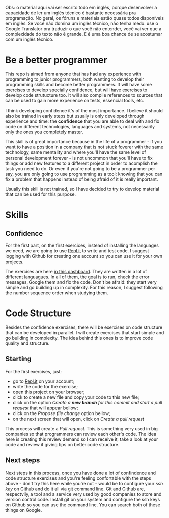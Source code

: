 Obs: o material aqui vai ser escrito todo em inglês, porque desenvolver a capacidade de ler um inglês técnico é bastante necessária pra programação. No geral, os fóruns e materiais estão quase todos disponíveis em inglês.
Se você não domina um inglês técnico, não tenha medo: use o Google Translator pra traduzir o que você não entender, você vai ver que a complexidade do texto não é grande. E é uma boa chance de se acostumar com um inglês técnico.


# Be a better programmer

This repo is aimed from anyone that has had any experience with programming to junior programmers, both wanting to develop their programming skills and become better programmers. It will have some exercises to develop specially confidence, but will have exercises to develop code strutucture too. It will also compile references to sources that can be used to gain more experience on tests, essencial tools, etc.

I think developing confidence it's of the most importance. I believe it should also be trained in early steps but usually is only developed through experience and time: the **confidence** that you are able to deal with and fix code on different technologies, languages and systems, not necessarily only the ones you completely master. 

This skill is of great importance because in the life of a programmer - if you want to have a position in a company that is not stuck foverer with the same technology, same mentality and where you'll have the same level of personal development forever - is not uncommon that you'll have to fix things or add new features to a different project in order to acomplish the task you need to do. Or even if you're not going to be a programmer per say, you are only going to use programming as a tool: knowing that you can fix a problem that happens instead of being afraid of it is really important.

Usually this skill is not trained, so I have decided to try to develop material that can be used for this purpose.

# Skills

## Confidence

For the first part, on the first exercices, instead of installing the languages we need, we are going to use [Repl.it](https://repl.it/) to write and test code. I suggest logging with Github for creating one account so you can use it for your own projects.

The exercises are here [in this dashboard](https://repl.it/@debora_duarte). They are written in a lot of different languagues. In all of them, the goal is to run, check the error messages, Google them and fix the code.
Don't be afraid: they start very simple and go building up in complexity. For this reason, I suggest following the number sequence order when studying them.

# Code Structure

Besides the confidence exercises, there will be exercises on code structure that can be developed in parallel. I will create exercises that start simple and go building in complexity. The idea behind this ones is to improve code quality and structure.

## Starting

For the first exercises, just:
* go to [Repl.it](https://repl.it/) on your account;
* write the code for the exercise; 
* open this project on your browser; 
* click to create a new file and copy your code to this new file;
* click on the option *Create a **new branch** for this commit and start a pull request* that will appear bellow;
* click on the *Propose file change* option bellow;
* on the next screen that will open, click on *Create a pull request*

This process will create a *Pull request*. This is something very used in big companies so that programmers can review each other's code. The idea here is creating this review demand so I can receive it, take a look at your code and review it giving tips on better code structure.

## Next steps

Next steps in this process, once you have done a lot of confindence and code structure exercises and you're feeling confortable with the steps above - don't try this here while you're not - would be to configure your *ssh key* on Github and do it all via git command line.
Git and Github are, respectvily, a tool and a service very used by good companies to store and version control code. 
Install git on your system and configure the ssh keys on Github so you can use the command line. You can search both of these things on Google.


